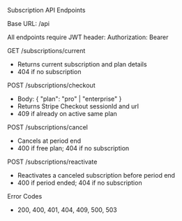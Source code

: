 Subscription API Endpoints

Base URL: /api

All endpoints require JWT header: Authorization: Bearer <token>

GET /subscriptions/current
- Returns current subscription and plan details
- 404 if no subscription

POST /subscriptions/checkout
- Body: { "plan": "pro" | "enterprise" }
- Returns Stripe Checkout sessionId and url
- 409 if already on active same plan

POST /subscriptions/cancel
- Cancels at period end
- 400 if free plan; 404 if no subscription

POST /subscriptions/reactivate
- Reactivates a canceled subscription before period end
- 400 if period ended; 404 if no subscription

Error Codes
- 200, 400, 401, 404, 409, 500, 503

